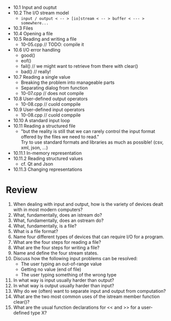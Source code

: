 - 10.1 Input and ouptut
- 10.2 The I/O stream model
  - `input / output < -- > [io]stream < -- > buffer < --- > somewhere...`
- 10.3 Files
- 10.4 Opening a file
- 10.5 Reading and writing a file
  - 10-05.cpp // TODO: compile it
- 10.6 I/O error handling
  - good()
  - eof()
  - fail() // we might want to retrieve from there with clear()
  - bad() // really!
- 10.7 Reading a single value
  - Breaking the problem into manageable parts
  - Separating dialog from function
  - 10-07.cpp // does not compile
- 10.8 User-defined output operators
  - 10-08.cpp // cuold comppile
- 10.9 User-defined input operators
  - 10-08.cpp // cuold comppile
- 10.10 A standard input loop
- 10.11 Reading a structured file
  - "but the reality is still that we can rarely control the input format offered by the files we need to read."  
    Try to use standard formats and libraries as much as possible! (csv, xml, json, ...)
- 10.11.1 In-memory representation
- 10.11.2 Reading structured values
  - cf. Qt and Json
- 10.11.3 Changing representations

# Review

1. When dealing with input and output, how is the variety of devices dealt with in most modern computers?
2. What, fundamentally, does an istream do?
3. What, fundamentally, does an ostream do?
4. What, fundamentally, is a file?
5. What is a file format?
6. Name four different types of devices that can require I/O for a program.
7. What are the four steps for reading a file?
8. What are the four steps for writing a file?
9. Name and define the four stream states.
10. Discuss how the following input problems can be resolved:
    - The user typing an out-of-range value
    - Getting no value (end of file)
    - The user typing something of the wrong type
11. In what way is input usually harder than output?
12. In what way is output usually harder than input?
13. Why do we (often) want to separate input and output from computation?
14. What are the two most common uses of the istream member function clear()?
15. What are the usual function declarations for << and >> for a user-defined type X?

